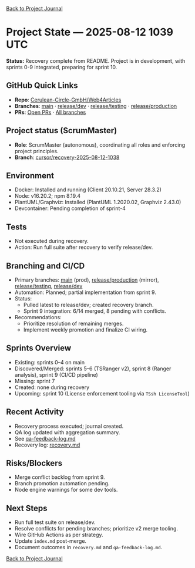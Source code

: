 [Back to Project Journal](../)

# Project State — 2025-08-12 1039 UTC

**Status:** Recovery complete from README. Project is in development, with sprints 0-9 integrated, preparing for sprint 10.

## GitHub Quick Links
- **Repo**: [Cerulean-Circle-GmbH/Web4Articles](https://github.com/Cerulean-Circle-GmbH/Web4Articles)
- **Branches**: [main](https://github.com/Cerulean-Circle-GmbH/Web4Articles/tree/main) · [release/dev](https://github.com/Cerulean-Circle-GmbH/Web4Articles/tree/release/dev) · [release/testing](https://github.com/Cerulean-Circle-GmbH/Web4Articles/tree/release/testing) · [release/production](https://github.com/Cerulean-Circle-GmbH/Web4Articles/tree/release/production)
- **PRs**: [Open PRs](https://github.com/Cerulean-Circle-GmbH/Web4Articles/pulls) · [All branches](https://github.com/Cerulean-Circle-GmbH/Web4Articles/branches)

## Project status (ScrumMaster)
- **Role**: ScrumMaster (autonomous), coordinating all roles and enforcing project principles.
- **Branch**: [cursor/recovery-2025-08-12-1038](https://github.com/Cerulean-Circle-GmbH/Web4Articles/tree/cursor/recovery-2025-08-12-1038)

## Environment
- Docker: Installed and running (Client 20.10.21, Server 28.3.2)
- Node: v16.20.2; npm 8.19.4
- PlantUML/Graphviz: Installed (PlantUML 1.2020.02, Graphviz 2.43.0)
- Devcontainer: Pending completion of sprint-4

## Tests
- Not executed during recovery.
- Action: Run full suite after recovery to verify release/dev.

## Branching and CI/CD
- Primary branches: [main](https://github.com/Cerulean-Circle-GmbH/Web4Articles/tree/main) (prod), [release/production](https://github.com/Cerulean-Circle-GmbH/Web4Articles/tree/release/production) (mirror), [release/testing](https://github.com/Cerulean-Circle-GmbH/Web4Articles/tree/release/testing), [release/dev](https://github.com/Cerulean-Circle-GmbH/Web4Articles/tree/release/dev)
- Automation: Planned; partial implementation from sprint 9.
- Status:
  - Pulled latest to release/dev; created recovery branch.
  - Sprint 9 integration: 6/14 merged, 8 pending with conflicts.
- Recommendations:
  - Prioritize resolution of remaining merges.
  - Implement weekly promotion and finalize CI wiring.

## Sprints Overview
- Existing: sprints 0–4 on main
- Discovered/Merged: sprints 5–6 (TSRanger v2), sprint 8 (Ranger analysis), sprint 9 (CI/CD pipeline)
- Missing: sprint 7
- Created: none during recovery
- Upcoming: sprint 10 (License enforcement tooling via `TSsh LicenseTool`)

## Recent Activity
- Recovery process executed; journal created.
- QA log updated with aggregation summary.
- See [qa-feedback-log.md](../../qa-feedback-log.md)
- Recovery log: [recovery.md](../../recovery.md)

## Risks/Blockers
- Merge conflict backlog from sprint 9.
- Branch promotion automation pending.
- Node engine warnings for some dev tools.

## Next Steps
- Run full test suite on release/dev.
- Resolve conflicts for pending branches; prioritize v2 merge tooling.
- Wire GitHub Actions as per strategy.
- Update `index.md` post-merge.
- Document outcomes in `recovery.md` and `qa-feedback-log.md`.

[Back to Project Journal](../)